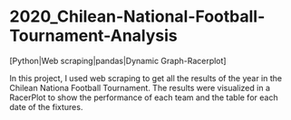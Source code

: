 # 2020_Chilean-National-Football-Tournament-Analysis
[Python|Web scraping|pandas|Dynamic Graph-Racerplot]

In this project, I used web scraping to get all the results of the year in the Chilean Nationa Football Tournament. The results were visualized in a RacerPlot to show the performance of each team and the table for each date of the fixtures.
